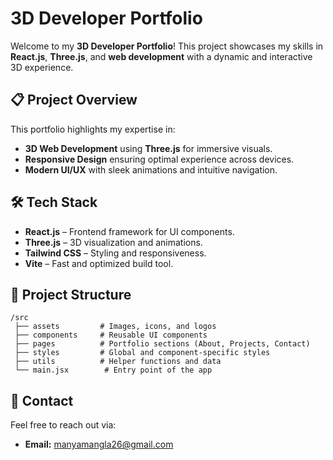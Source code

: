 # 3D Developer Portfolio

Welcome to my **3D Developer Portfolio**! This project showcases my skills in **React.js**, **Three.js**, and **web development** with a dynamic and interactive 3D experience.


## 📋 Project Overview
This portfolio highlights my expertise in:
- **3D Web Development** using **Three.js** for immersive visuals.
- **Responsive Design** ensuring optimal experience across devices.
- **Modern UI/UX** with sleek animations and intuitive navigation.

## 🛠️ Tech Stack
- **React.js** – Frontend framework for UI components.
- **Three.js** – 3D visualization and animations.
- **Tailwind CSS** – Styling and responsiveness.
- **Vite** – Fast and optimized build tool.

## 📂 Project Structure
```
/src
 ├── assets         # Images, icons, and logos
 ├── components     # Reusable UI components
 ├── pages          # Portfolio sections (About, Projects, Contact)
 ├── styles         # Global and component-specific styles
 ├── utils          # Helper functions and data
 └── main.jsx        # Entry point of the app
```

## 📧 Contact
Feel free to reach out via:
- **Email:** manyamangla26@gmail.com 

